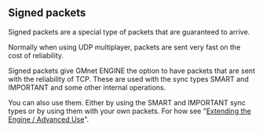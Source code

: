 Signed packets
--------------

Signed packets are a special type of packets that are guaranteed to arrive. 

Normally when using UDP multiplayer, packets are sent very fast on the cost of reliability.

Signed packets give GMnet ENGINE the option to have packets that are sent with the reliability of TCP. These are used with the sync types SMART and IMPORTANT and some other internal operations.

You can also use them. Either by using the SMART and IMPORTANT sync types or by using them with your own packets. For how see "[Extending the Engine / Advanced Use](more/extending)".